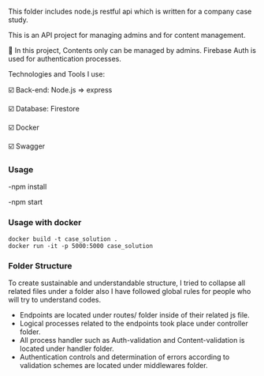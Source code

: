 This folder includes node.js restful api which is written for a company case study.

This is an API project for managing admins and for content management.

🔎 In this project, Contents only can be managed by admins. Firebase Auth is used for authentication processes.

Technologies and Tools I use:

 :ballot_box_with_check: Back-end: Node.js => express
 
 :ballot_box_with_check: Database: Firestore
 
 :ballot_box_with_check: Docker
 
 :ballot_box_with_check: Swagger
 
### Usage
-npm install

-npm start

### Usage with docker
```
docker build -t case_solution .
docker run -it -p 5000:5000 case_solution
```
 
### Folder Structure
To create sustainable and understandable structure, I tried to collapse all related files under a folder also I have followed global rules for people who will try to understand codes.
- Endpoints are located under routes/ folder inside of their related js file.
- Logical processes related to the endpoints took place under controller folder.
- All process handler such as Auth-validation and Content-validation is located under handler folder.
- Authentication controls and determination of errors according to validation schemes are located under middlewares folder.




  
  
